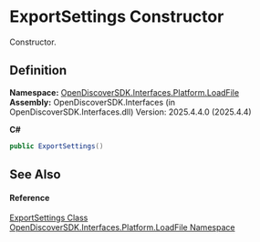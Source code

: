 # ExportSettings Constructor


Constructor.



## Definition
**Namespace:** <a href="64ba929d-e4db-0192-acbb-9e65aff4a599">OpenDiscoverSDK.Interfaces.Platform.LoadFile</a>  
**Assembly:** OpenDiscoverSDK.Interfaces (in OpenDiscoverSDK.Interfaces.dll) Version: 2025.4.4.0 (2025.4.4)

**C#**
``` C#
public ExportSettings()
```



## See Also


#### Reference
<a href="56e9f812-3e4a-2e4f-2afc-77683e7e6468">ExportSettings Class</a>  
<a href="64ba929d-e4db-0192-acbb-9e65aff4a599">OpenDiscoverSDK.Interfaces.Platform.LoadFile Namespace</a>  
